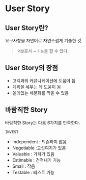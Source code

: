 # User Story

## User Story란?

요구사항을 자연어로 자연스럽게 기술한 것 

> `역할`로서 ~ `기능`을 할 수 있다.

## User Story의 장점

* 고객과의 커뮤니케이션에 도움이 됨
* 계획을 세우는 데 도움이 됨
* 쓸데없는 세분화를 막을 수 있음

## 바람직한 Story

바람직한 Story는 다음 6가지를 만족한다.

`INVEST`

* Independent : 의존하지 않음
* Negotiable :교섭여지가 있음
* Valuable : 가치가 있음
* Estimable : 견적내기 가능
* Small : 작음
* Testable : 테스트 가능